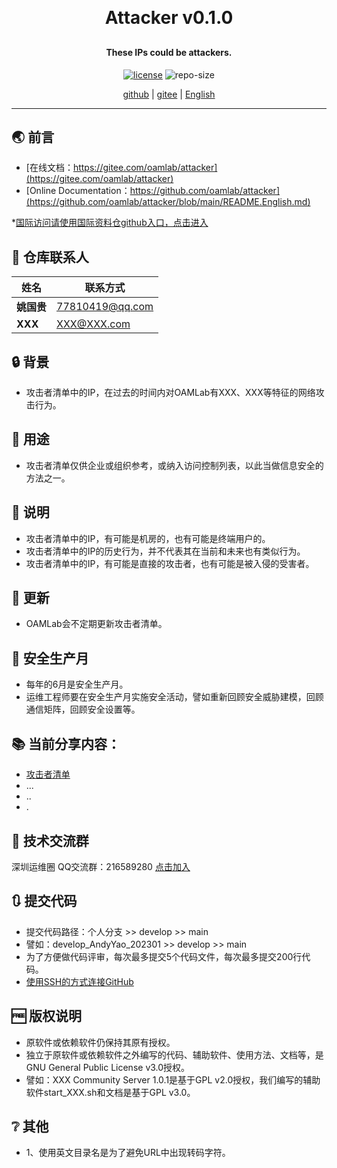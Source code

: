 
<h1 align="center" style="margin: 30px 0 30px; font-weight: bold;">Attacker v0.1.0</h1>
<h4 align="center">These IPs could be attackers.</h4>
<p align="center">
  <a href="./LICENSE"><img alt="license" src="https://img.shields.io/github/license/oamlab/attacker" /></a>
  <img alt="repo-size" src="https://img.shields.io/github/repo-size/oamlab/attacker" />
</p>

<p align="center">
   <a href="https://github.com/oamlab/attacker">github</a> | 
   <a href="https://gitee.com/oamlab/attacker">gitee</a> | 
   <a href="./README.English.md">English</a>
</p>

<p align="center"></p>

---

## 🌏 前言
- [在线文档：https://gitee.com/oamlab/attacker](https://gitee.com/oamlab/attacker)
- [Online Documentation：https://github.com/oamlab/attacker](https://github.com/oamlab/attacker/blob/main/README.English.md)

*[国际访问请使用国际资料仓github入口，点击进入](https://github.com/oamlab/attacker)

## 🔋 仓库联系人
| 姓名						 | 联系方式             |
|----------|------------------|
| **姚国贵**  | 77810419@qq.com |
| **XXX**  | XXX@XXX.com |

## 🔒 背景
- 攻击者清单中的IP，在过去的时间内对OAMLab有XXX、XXX等特征的网络攻击行为。

## 🔑 用途
- 攻击者清单仅供企业或组织参考，或纳入访问控制列表，以此当做信息安全的方法之一。

## 📃 说明
- 攻击者清单中的IP，有可能是机房的，也有可能是终端用户的。
- 攻击者清单中的IP的历史行为，并不代表其在当前和未来也有类似行为。
- 攻击者清单中的IP，有可能是直接的攻击者，也有可能是被入侵的受害者。

## 🔄 更新
- OAMLab会不定期更新攻击者清单。

## 📣 安全生产月
- 每年的6月是安全生产月。
- 运维工程师要在安全生产月实施安全活动，譬如重新回顾安全威胁建模，回顾通信矩阵，回顾安全设置等。

## 📚 当前分享内容：

- [攻击者清单](./attacker.txt)
- ...
- ..
- .

## 📶 技术交流群
深圳运维圈 QQ交流群：216589280 [点击加入](https://jq.qq.com/?_wv=1027&k=tdDtDoUp)

## 🔃 提交代码
- 提交代码路径：个人分支 >> develop >> main
- 譬如：develop_AndyYao_202301 >> develop >> main
- 为了方便做代码评审，每次最多提交5个代码文件，每次最多提交200行代码。
- [使用SSH的方式连接GitHub](https://github.com/oamlab/oamlab/blob/main/OAMLab/171_%E8%BF%90%E7%BB%B4%E5%B7%A5%E5%85%B7/301_%E5%BC%80%E5%8F%91%E5%B7%A5%E5%85%B7/211_GitHub_SSH_Key.md)

## 🆓 版权说明
- 原软件或依赖软件仍保持其原有授权。
- 独立于原软件或依赖软件之外编写的代码、辅助软件、使用方法、文档等，是GNU General Public License v3.0授权。
- 譬如：XXX Community Server 1.0.1是基于GPL v2.0授权，我们编写的辅助软件start_XXX.sh和文档是基于GPL v3.0。

## ❔ 其他
- 1、使用英文目录名是为了避免URL中出现转码字符。